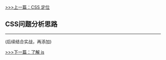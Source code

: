 [>>>上一篇：CSS 定位](../../lib/CSS/CSS定位.md)
## CSS问题分析思路
---
(后续结合实战，再添加)

[>>>下一篇：了解 js](../../lib/JavaScript/了解js.md)
